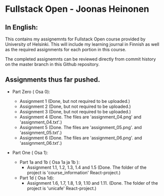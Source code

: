 # Fullstack Open - Joonas Heinonen

## In English:
This contains my assignemnts for Fullstack Open course provided by University of Helsinki. This will include my learning journal in Finnish as well as the required assignments for each portion in this course.

The completed assignemnts can be reviewed directly from commit history on the master branch in this Github repository.

## Assignments thus far pushed.
* Part Zero ( Osa 0):
    * Assignment 1 (Done, but not required to be uploaded.)
    * Assignment 2 (Done, but not required to be uploaded.)
    * Assignment 3 (Done, but not required to be uploaded.)
    * Assignment 4 (Done. The files are 'assignment_04.png' and 'assignment_04.txt'.)
    * Assignment 5 (Done. The files are 'assignment_05.png'. and 'assignment_05.txt'.)
    * Assignment 6 (Done. The files are 'assignment_06.png'. and 'assignment_06.txt'.)

* Part One ( Osa 1):
    * Part 1a and 1b ( Osa 1a ja 1b ):
        * Assignment 1.1, 1.2, 1.3, 1.4 and 1.5 (Done. The folder of the project is 'course_information' React-project.)
    * Part 1d ( Osa 1d):
        * Assignment 1.6, 1.7, 1.8, 1.9, 1.10 and 1.11. (Done. The folder of the project is 'unicafe' React-project.)
    